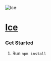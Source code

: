 ![Ice](https://github.com/KingPixil/Ice/raw/master/ice.png "Ice Logo")
# [Ice](https://twitter.com/IceTheBot)

### Get Started

1. Run `npm install`
